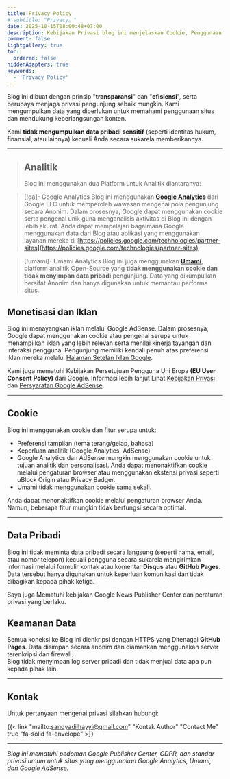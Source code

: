 ```yaml
---
title: Privacy Policy
# subtitle: "Privacy。"
date: 2025-10-15T08:00:48+07:00
description: Kebijakan Privasi blog ini menjelaskan Cookie, Penggunaan Data, Analitik, Iklan dan Monetisasi sesuai dengan pedoman Google News Publisher Center.
comment: false
lightgallery: true
toc:
  ordered: false
hiddenAdapters: true
keywords:
  - 'Privacy Policy'
---
```


Blog ini dibuat dengan prinsip "**transparansi**" dan "**efisiensi**", serta berupaya menjaga privasi pengunjung sebaik mungkin. Kami mengumpulkan data yang diperlukan untuk memahami penggunaan situs dan mendukung keberlangsungan konten.

Kami **tidak mengumpulkan data pribadi sensitif** (seperti identitas hukum, finansial, atau lainnya) kecuali Anda secara sukarela memberikannya.


---

> ## Analitik
>
> Blog ini menggunakan dua Platform untuk Analitik diantaranya:

> [!ga]- Google Analytics
> Blog ini menggunakan **[Google Analytics](https://policies.google.com/technologies/partner-sites)** dari Google LLC untuk memperoleh wawasan mengenai pola pengunjung secara Anonim. Dalam prosesnya, Google dapat menggunakan cookie serta pengenal unik guna menganalisis aktivitas di Blog ini dengan lebih akurat.
> Anda dapat mempelajari bagaimana Google menggunakan data dari Blog atau aplikasi yang menggunakan layanan mereka di [https://policies.google.com/technologies/partner-sites](https://policies.google.com/technologies/partner-sites)

> [!umami]- Umami Analytics 
> Blog ini juga menggunakan **[Umami](https://umami.is/)**, platform analitik Open-Source yang **tidak menggunakan cookie dan tidak menyimpan data pribadi** pengunjung. Data yang dikumpulkan bersifat Anonim dan hanya digunakan untuk memantau performa situs.

## Monetisasi dan Iklan

Blog ini menayangkan iklan melalui Google AdSense.
Dalam prosesnya, Google dapat menggunakan cookie atau pengenal serupa untuk menampilkan iklan yang lebih relevan serta menilai kinerja tayangan dan interaksi pengguna.
Pengunjung memiliki kendali penuh atas preferensi iklan mereka melalui [Halaman Setelan Iklan Google](https://adssettings.google.com/). 

Kami juga mematuhi Kebijakan Persetujuan Pengguna Uni Eropa **(EU User Consent Policy)** dari Google. Informasi lebih lanjut Lihat [Kebijakan Privasi](https://policies.google.com/privacy) dan [Persyaratan Google AdSense](https://support.google.com/adsense/answer/48182).

---

## Cookie

Blog ini menggunakan cookie dan fitur serupa untuk:
- Preferensi tampilan (tema terang/gelap, bahasa)  
- Keperluan analitik (Google Analytics, AdSense)  
- Google Analytics dan AdSense mungkin menggunakan cookie untuk tujuan analitik dan personalisasi.
Anda dapat menonaktifkan cookie melalui pengaturan browser atau menggunakan ekstensi privasi seperti uBlock Origin atau Privacy Badger.
- Umami tidak menggunakan cookie sama sekali.

Anda dapat menonaktifkan cookie melalui pengaturan browser Anda. Namun, beberapa fitur mungkin tidak berfungsi secara optimal.

---

## Data Pribadi

Blog ini tidak meminta data pribadi secara langsung (seperti nama, email, atau nomor telepon) kecuali pengguna secara sukarela mengirimkan informasi melalui formulir kontak atau komentar **Disqus** atau **GitHub Pages**. Data tersebut hanya digunakan untuk keperluan komunikasi dan tidak dibagikan kepada pihak ketiga.

Saya juga Mematuhi kebijakan Google News Publisher Center dan peraturan privasi yang berlaku.

## Keamanan Data

Semua koneksi ke Blog ini dienkripsi dengan HTTPS yang Ditenagai **GitHub Pages**.
Data disimpan secara anonim dan diamankan menggunakan server terenkripsi dan firewall.  
Blog tidak menyimpan log server pribadi dan tidak menjual data apa pun kepada pihak lain.

---

## Kontak

Untuk pertanyaan mengenai privasi silahkan hubungi:

{{< link "mailto:sandyadilhayyi@gmail.com" "Kontak Author" "Contact Me" true "fa-solid fa-envelope" >}}

---

*Blog ini mematuhi pedoman Google Publisher Center, GDPR, dan standar privasi umum untuk situs yang menggunakan Google Analytics, Umami, dan Google AdSense.*
